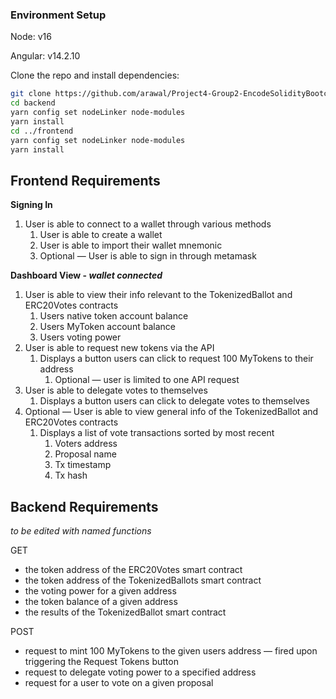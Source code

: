 
### Environment Setup

Node: v16

Angular: v14.2.10

Clone the repo and install dependencies:

``` bash
git clone https://github.com/arawal/Project4-Group2-EncodeSolidityBootcamp
cd backend
yarn config set nodeLinker node-modules
yarn install
cd ../frontend
yarn config set nodeLinker node-modules
yarn install
```

## Frontend Requirements

**Signing In**

1. User is able to connect to a wallet through various methods
    1. User is able to create a wallet
    2. User is able to import their wallet mnemonic
    3. Optional — User is able to sign in through metamask

**Dashboard View - *wallet connected***

1. User is able to view their info relevant to the TokenizedBallot and ERC20Votes contracts
    1. Users native token account balance
    2. Users MyToken account balance
    3. Users voting power
2. User is able to request new tokens via the API
    1. Displays a button users can click to request 100 MyTokens to their address
        1. Optional — user is limited to one API request
3. User is able to delegate votes to themselves
    1. Displays a button users can click to delegate votes to themselves
4. Optional — User is able to view general info of the TokenizedBallot and ERC20Votes contracts
    1. Displays a list of vote transactions sorted by most recent
        1. Voters address
        2. Proposal name
        3. Tx timestamp
        4. Tx hash

## Backend Requirements
*to be edited with named functions*

GET

- the token address of the ERC20Votes smart contract
- the token address of the TokenizedBallots smart contract
- the voting power for a given address
- the token balance of a given address
- the results of the TokenizedBallot smart contract

POST

- request to mint 100 MyTokens to the given users address — fired upon triggering the Request Tokens button
- request to delegate voting power to a specified address
- request for a user to vote on a given proposal